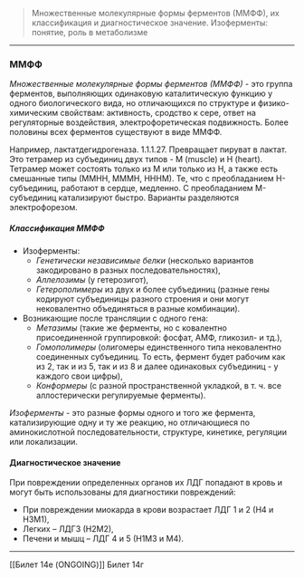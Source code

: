 
> Множественные молекулярные формы ферментов (ММФФ), их классификация и диагностическое значение. Изоферменты: понятие, роль в метаболизме

---

### ММФФ

_Множественные молекулярные формы ферментов (ММФФ)_ - это группа ферментов, выполняющих одинаковую каталитическую функцию у одного биологического вида, но отличающихся по структуре и физико-химическим свойствам: активность, сродство к сере, ответ на регуляторные воздействия, электрофоретическая подвижность. Более половины всех ферментов существуют в виде ММФФ.

Например, лактатдегидрогеназа. 1.1.1.27. Превращает пируват в лактат. Это тетрамер из субъединиц двух типов - М (muscle) и Н (heart). Тетрамер может состоять только из М или только из Н, а также есть смешанные типы (ММНН, МММН, НННМ). Те, что с преобладанием Н-субъединиц, работают в сердце, медленно. С преобладанием М-субъединиц катализируют быстро. Варианты разделяются электрофорезом.

##### Классификация ММФФ

- Изоферменты:
    - _Генетически независимые белки_ (несколько вариантов закодировано в разных последовательностях),
    - _Аллелозимы_ (у гетерозигот),
    - _Гетерополимеры_ из двух и более субъединиц (разные гены кодируют субъединицы разного строения и они могут нековалентно объединяться в разные комбинации).
- Возникающие после трансляции с одного гена:
    - _Метазимы_ (такие же ферменты, но с ковалентно присоединенной группировкой: фосфат, АМФ, гликозил- и тд.),
    - _Гомополимеры_ (олигомеры единственного типа нековалентно соединенных субъединиц. То есть, фермент будет рабочим как из 2, так и из 5, так и из 8 и далее одинаковых субъединиц - у каждого свои цифры),
    - _Конформеры_ (с разной пространственной укладкой, в т. ч. все аллостерически регулируемые ферменты).

*Изоферменты* - это разные формы одного и того же фермента, катализирующие одну и ту же реакцию, но отличающиеся по аминокислотной последовательности, структуре, кинетике, регуляции или локализации.  

#### Диагностическое значение

При повреждении определенных органов их ЛДГ попадают в кровь
и могут быть использованы для диагностики повреждений: 
- При повреждении миокарда в крови возрастает ЛДГ 1 и 2 (Н4 и Н3М1), 
- Легких – ЛДГ3 (Н2М2), 
- Печени и мышц – ЛДГ 4 и 5 (Н1М3 и М4).

---
[[Билет 14е (ONGOING)]]
Билет 14г